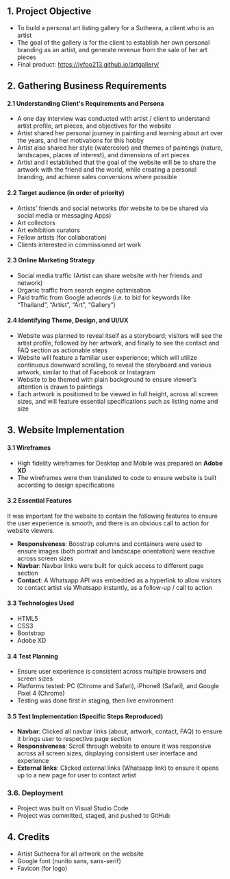 ## 1. Project Objective

-	To build a personal art listing gallery for a Sutheera, a client who is an artist 
-	The goal of the gallery is for the client to establish her own personal branding as an artist, and generate revenue from the sale of her art pieces
- Final product: https://jyfoo213.github.io/artgallery/

## 2. Gathering Business Requirements
#### 2.1 Understanding Client's Requirements and Persona

-	A one day interview was conducted with artist / client to understand artist profile, art pieces, and objectives for the website
-	Artist shared her personal journey in painting and learning about art over the years, and her motivations for this hobby
-	Artist also shared her style (watercolor) and themes of paintings (nature, landscapes, places of interest), and dimensions of art pieces
-	Artist and I established that the goal of the website will be to share the artwork with the friend and the world, while creating a personal branding, and achieve sales conversions where possible

#### 2.2 Target audience (in order of priority)
-	Artists’ friends and social networks (for website to be be shared via social media or messaging Apps)
-	Art collectors
-	Art exhibition curators
-	Fellow artists (for collaboration)
-	Clients interested in commissioned art work

#### 2.3 Online Marketing Strategy
-	Social media traffic (Artist can share website with her friends and network)
-	Organic traffic from search engine optimisation
-	Paid traffic from Google adwords (i.e. to bid for keywords like “Thailand”, “Artist”, “Art”, “Gallery”)

#### 2.4 Identifying Theme, Design, and UI/UX 
-	Website was planned to reveal itself as a storyboard; visitors will see the artist profile, followed by her artwork, and finally to see the contact and FAQ section as actionable steps
-	Website will feature a familiar user experience; which will utilize continuous downward scrolling, to reveal the storyboard and various artwork, similar to that of Facebook or Instagram
-	Website to be themed with plain background to ensure viewer’s attention is drawn to paintings
-	Each artwork is positioned to be viewed in full height, across all screen sizes, and will feature essential specifications such as listing name and size

## 3. Website Implementation 
#### 3.1 Wireframes
-	High fidelity wireframes for Desktop and Mobile was prepared on **Adobe XD**
-	The wireframes were then translated to code to ensure website is built according to design specifications

#### 3.2 Essential Features
It was important for the website to contain the following features to ensure the user experience is smooth, and there is an obvious call to action for website viewers.
-	**Responsiveness**: Boostrap columns and containers were used to ensure images (both portrait and landscape orientation) were reactive across screen sizes
-	**Navbar**: Navbar links were built for quick access to different page section
-	**Contact**: A Whatsapp API was embedded as a hyperlink to allow visitors to contact artist via Whatsapp instantly, as a follow-up / call to action

#### 3.3 Technologies Used
-	HTML5
-	CSS3
-	Bootstrap
-	Adobe XD

#### 3.4 Test Planning
-	Ensure user experience is consistent across multiple browsers and screen sizes
-	Platforms tested: PC (Chrome and Safari), iPhone8 (Safari), and Google Pixel 4 (Chrome)
-	Testing was done first in staging, then live environment

#### 3.5 Test Implementation (Specific Steps Reproduced)
-	**Navbar**: Clicked all navbar links (about, artwork, contact, FAQ) to ensure it brings user to respective page section
-	**Responsiveness**: Scroll through website to ensure it was responsive across all screen sizes, displaying consistent user interface and experience
-	**External links**: Clicked external links (Whatsapp link) to ensure it opens up to a new page for user to contact artist

### 3.6. Deployment
-	Project was built on Visual Studio Code
-	Project was committed, staged, and pushed to GitHub

## 4. Credits
-	Artist Sutheera for all artwork on the website
-	Google font (nunito sans, sans-serif)
-	Favicon (for logo)

